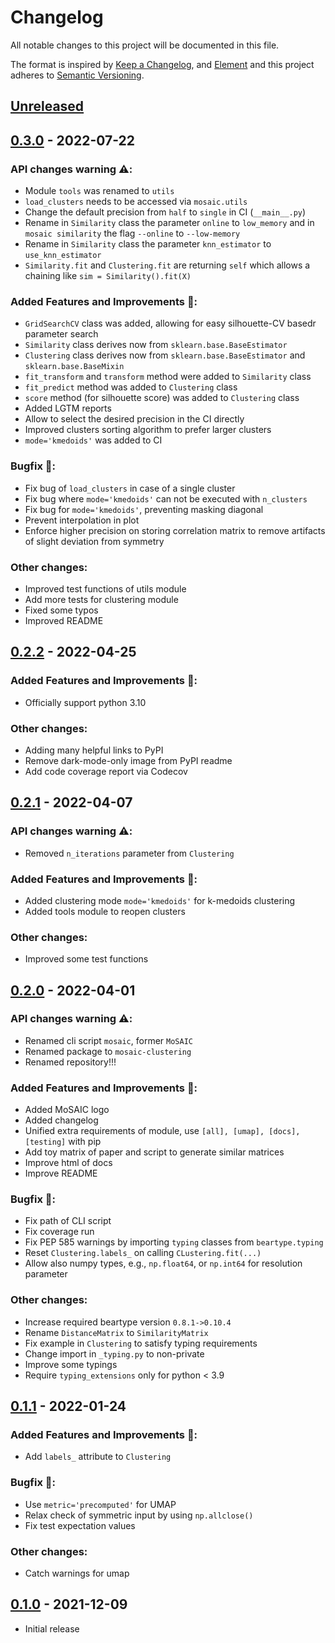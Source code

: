 # Changelog

All notable changes to this project will be documented in this file.

The format is inspired by [Keep a Changelog](https://keepachangelog.com/en/1.0.0/),
and [Element](https://github.com/vector-im/element-android)
and this project adheres to [Semantic Versioning](https://semver.org/spec/v2.0.0.html).

## [Unreleased]


## [0.3.0] - 2022-07-22
### API changes warning ⚠️:
- Module `tools` was renamed to `utils`
- `load_clusters` needs to be accessed via `mosaic.utils`
- Change the default precision from `half` to `single` in CI (`__main__.py`)
- Rename in `Similarity` class the parameter `online` to `low_memory` and in
  `mosaic similarity` the flag `--online` to `--low-memory`
- Rename in `Similarity` class the parameter `knn_estimator` to `use_knn_estimator`
- `Similarity.fit` and `Clustering.fit` are returning `self` which allows a
  chaining like `sim = Similarity().fit(X)`

### Added Features and Improvements 🙌:
- `GridSearchCV` class was added, allowing for easy silhouette-CV basedr
  parameter search
- `Similarity` class derives now from `sklearn.base.BaseEstimator`
- `Clustering` class derives now from `sklearn.base.BaseEstimator` and `sklearn.base.BaseMixin`
- `fit_transform` and `transform`  method were added to `Similarity` class
- `fit_predict` method was added to `Clustering` class
- `score` method (for silhouette score) was added to `Clustering` class
- Added LGTM reports
- Allow to select the desired precision in the CI directly
- Improved clusters sorting algorithm to prefer larger clusters
- `mode='kmedoids'` was added to CI

### Bugfix 🐛:
- Fix bug of `load_clusters` in case of a single cluster
- Fix bug where `mode='kmedoids'` can not be executed with `n_clusters`
- Fix bug for `mode='kmedoids'`, preventing masking diagonal
- Prevent interpolation in plot
- Enforce higher precision on storing correlation matrix to remove artifacts
  of slight deviation from symmetry

### Other changes:
- Improved test functions of utils module
- Add more tests for clustering module
- Fixed some typos
- Improved README


## [0.2.2] - 2022-04-25
### Added Features and Improvements 🙌:
- Officially support python 3.10

### Other changes:
- Adding many helpful links to PyPI
- Remove dark-mode-only image from PyPI readme
- Add code coverage report via Codecov


## [0.2.1] - 2022-04-07
### API changes warning ⚠️:
- Removed `n_iterations` parameter from `Clustering`

### Added Features and Improvements 🙌:
- Added clustering mode `mode='kmedoids'` for k-medoids clustering
- Added tools module to reopen clusters

### Other changes:
- Improved some test functions


## [0.2.0] - 2022-04-01
### API changes warning ⚠️:
- Renamed cli script `mosaic`, former `MoSAIC`
- Renamed package to `mosaic-clustering`
- Renamed repository!!!

### Added Features and Improvements 🙌:
- Added MoSAIC logo
- Added changelog
- Unified extra requirements of module, use `[all], [umap], [docs], [testing]` with pip
- Add toy matrix of paper and script to generate similar matrices
- Improve html of docs
- Improve README

### Bugfix 🐛:
- Fix path of CLI script
- Fix coverage run
- Fix PEP 585 warnings by importing `typing` classes from `beartype.typing`
- Reset `Clustering.labels_` on calling `CLustering.fit(...)`
- Allow also numpy types, e.g., `np.float64`, or `np.int64` for resolution parameter

### Other changes:
- Increase required beartype version `0.8.1->0.10.4`
- Rename `DistanceMatrix` to `SimilarityMatrix`
- Fix example in `Clustering` to satisfy typing requirements
- Change import in `_typing.py` to non-private
- Improve some typings
- Require `typing_extensions` only for python < 3.9


## [0.1.1] - 2022-01-24
### Added Features and Improvements 🙌:
- Add `labels_` attribute to `Clustering`

### Bugfix 🐛:
- Use `metric='precomputed'` for UMAP
- Relax check of symmetric input by using `np.allclose()`
- Fix test expectation values

### Other changes:
- Catch warnings for umap


## [0.1.0] - 2021-12-09
- Initial release


[Unreleased]: https://github.com/moldyn/MoSAIC/compare/v0.3.0...main
[0.3.0]: https://github.com/moldyn/MoSAIC/compare/v0.2.2...v0.3.0
[0.2.2]: https://github.com/moldyn/MoSAIC/compare/v0.2.1...v0.2.2
[0.2.1]: https://github.com/moldyn/MoSAIC/compare/v0.2.0...v0.2.1
[0.2.0]: https://github.com/moldyn/MoSAIC/compare/v0.1.1...v0.2.0
[0.1.1]: https://github.com/moldyn/MoSAIC/compare/v0.1.0...v0.1.1
[0.1.0]: https://github.com/moldyn/MoSAIC/tree/v0.1.0
